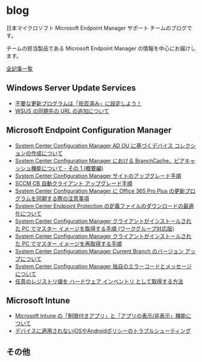 # blog
日本マイクロソフト Microsoft Endpoint Manager サポート チームのブログです。

チームの担当製品である Microsoft Endpoint Manager の情報を中心にお届けします。

[全記事一覧](https://jpmem.github.io/blog/archives/)

## Windows Server Update Services
- [不要な更新プログラムは「拒否済み」に設定しよう！](./articles/wsus/不要な更新プログラムは拒否済みに設定しよう！.md)
- [WSUS の同期先の URL の追加について](./articles/wsus/WSUS_の同期先の_URL_の追加について.md)

## Microsoft Endpoint Configuration Manager
- [System Center Configuration Manager AD OU に基づくデバイス コレクションの作成について](./articles/mecm/20181010_01.md)
- [System Center Configuration Manager における BranchCache、ピアキャッシュ機能について - その 1 (概要編)](./articles/mecm/20180911_01.md)
- [System Center Configuration Manager サイトのアップグレード手順](./articles/mecm/20180823_02.md)
- [SCCM CB 自動クライアント アップグレード手順](./articles/mecm/20180823_01.md)
- [System Center Configuration Manager に Office 365 Pro Plus の更新プログラムを同期する際の注意事項](./articles/mecm/20180509_01.md)
- [System Center Endpoint Protection の定義ファイルのダウンロードの最適化について](./articles/mecm/20180308_01.md)
- [System Center Configuration Manager クライアントがインストールされた PC でマスター イメージを取得する手順 (ワークグループ対応版)](./articles/mecm/20171107_01.md)
- [System Center Configuration Manager クライアントがインストールされた PC でマスター イメージを再取得する手順](./articles/mecm/20171025_01.md)
- [System Center Configuration Manager Current Branch のバージョン アップについて](./articles/mecm/20170818_01.md)
- [System Center Configuration Manager 独自のエラーコードとメッセージについて](./articles/mecm/20170208_01.md)
- [任意のレジストリ値を ハードウェア インベントリ として取得する方法](./articles/mecm/20140818_01.md)

## Microsoft Intune

- [Microsoft Intune の「制限付きアプリ」と「アプリの表示/非表示」機能について](./articles/intune/MicrosoftIntune_constraintedapp_and_displayfunction.md)
- [デバイスに適用されないiOSやAndroidポリシーのトラブルシューティング](./articles/intune/デバイスに適用されないiOSやAndroidポリシーのトラブルシューティング.md)


## その他
